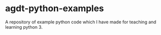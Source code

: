 # agdt-python-examples
A repository of example python code which I have made for teaching and learning python 3. 
